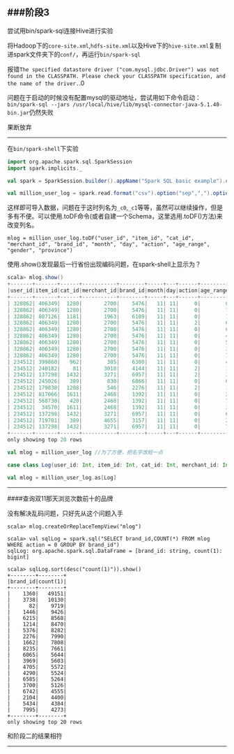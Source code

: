 ###阶段3
---

尝试用bin/spark-sql连接Hive进行实验

将Hadoop下的`core-site.xml`,`hdfs-site.xml`以及Hive下的`hive-site.xml`复制进spark文件夹下的`conf/`，再运行`bin/spark-sql`

报错`The specified datastore driver ("com.mysql.jdbc.Driver") was not found in the CLASSPATH. Please check your CLASSPATH specification, and the name of the driver.`.0

问题在于启动的时候没有配置mysql的驱动地址，尝试用如下命令启动：`bin/spark-sql --jars /usr/local/hive/lib/mysql-connector-java-5.1.40-bin.jar`仍然失败

果断放弃

---

在`bin/spark-shell`下实验

```scala
import org.apache.spark.sql.SparkSession
import spark.implicits._

val spark = SparkSession.builder().appName("Spark SQL basic example").config("spark.some.config.option", "some-value").getOrCreate()

val million_user_log = spark.read.format("csv").option("sep",",").option("header","false").option("encoding","UTF-8").load("input/million_user_log.csv")
```

这样即可导入数据，问题在于这时列名为`_c0`,`_c1`等等，虽然可以继续操作，但是多有不便。可以使用.toDF命令(或者自建一个Schema，这里选用.toDF()方法)来改变列名。

```
mlog = million_user_log.toDF("user_id", "item_id", "cat_id", "merchant_id", "brand_id", "month", "day", "action", "age_range", "gender", "province")
```

使用.show()发现最后一行省份出现编码问题，在spark-shell上显示为？

```scala
scala> mlog.show()
+-------+-------+------+-----------+--------+-----+---+------+---------+------+--------+
|user_id|item_id|cat_id|merchant_id|brand_id|month|day|action|age_range|gender|province|
+-------+-------+------+-----------+--------+-----+---+------+---------+------+--------+
| 328862| 406349|  1280|       2700|    5476|   11| 11|     0|        0|     1|    ??|
| 328862| 406349|  1280|       2700|    5476|   11| 11|     0|        7|     1|  ???|
| 328862| 807126|  1181|       1963|    6109|   11| 11|     0|        1|     0|  ???|
| 328862| 406349|  1280|       2700|    5476|   11| 11|     2|        6|     0|    ??|
| 328862| 406349|  1280|       2700|    5476|   11| 11|     0|        6|     2|    ??|
| 328862| 406349|  1280|       2700|    5476|   11| 11|     0|        4|     1|    ??|
| 328862| 406349|  1280|       2700|    5476|   11| 11|     0|        5|     0|    ??|
| 328862| 406349|  1280|       2700|    5476|   11| 11|     0|        3|     2|    ??|
| 328862| 406349|  1280|       2700|    5476|   11| 11|     0|        7|     1|    ??|
| 234512| 399860|   962|        305|    6300|   11| 11|     0|        4|     1|    ??|
| 234512| 240182|    81|       3018|    4144|   11| 11|     2|        1|     2|  ???|
| 234512| 137298|  1432|       3271|    6957|   11| 11|     2|        3|     1|    ??|
| 234512| 245026|   389|        830|    6866|   11| 11|     0|        0|     1|  ???|
| 234512| 179830|  1208|        546|    2276|   11| 11|     2|        1|     0|    ??|
| 234512| 817066|  1611|       2468|    1392|   11| 11|     0|        2|     2|  ???|
| 234512| 568730|   420|       2468|    1392|   11| 11|     0|        7|     2|    ??|
| 234512|  34570|  1611|       2468|    1392|   11| 11|     0|        3|     1|    ??|
| 234512| 137298|  1432|       3271|    6957|   11| 11|     0|        6|     2|    ??|
| 234512| 719701|   389|       4655|    3157|   11| 11|     0|        2|     2|    ??|
| 234512| 137298|  1432|       3271|    6957|   11| 11|     0|        7|     0|    ??|
+-------+-------+------+-----------+--------+-----+---+------+---------+------+--------+
only showing top 20 rows
```

```scala
val mlog = million_user_log //为了方便，把名字改短一点
```

```scala
case class Log(user_id: Int, item_id: Int, cat_id: Int, merchant_id: Int, brand_id: Int, month: Int, day: Int, action: Int, age_range: Int, gender: Int, province: String)

val mlog = million_user_log.as[Log]

```
---

####查询双11那天浏览次数前十的品牌

没有解决乱码问题，只好先从这个问题入手

```
scala> mlog.createOrReplaceTempView("mlog")

scala> val sqlLog = spark.sql("SELECT brand_id,COUNT(*) FROM mlog WHERE action = 0 GROUP BY brand_id")
sqlLog: org.apache.spark.sql.DataFrame = [brand_id: string, count(1): bigint]

scala> sqlLog.sort(desc("count(1)")).show()
+--------+--------+                                                             
|brand_id|count(1)|
+--------+--------+
|    1360|   49151|
|    3738|   10130|
|      82|    9719|
|    1446|    9426|
|    6215|    8568|
|    1214|    8470|
|    5376|    8282|
|    2276|    7990|
|    1662|    7808|
|    8235|    7661|
|    6065|    5644|
|    3969|    5603|
|    4705|    5572|
|    4290|    5524|
|    6585|    5264|
|    3700|    5126|
|    6742|    4555|
|    2104|    4400|
|    5434|    4384|
|    7995|    4273|
+--------+--------+
only showing top 20 rows
```

和阶段二的结果相符

---

####
